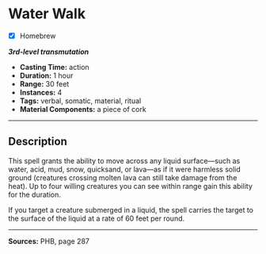 # Water Walk
- [x] Homebrew

***3rd-level transmutation***
- **Casting Time:** action
- **Duration:** 1 hour
- **Range:** 30 feet
- **Instances:** 4
- **Tags:** verbal, somatic, material, ritual
- **Material Components:** a piece of cork

---

## Description
This spell grants the ability to move across any liquid surface&mdash;such as water, acid, mud, snow, quicksand, or lava&mdash;as if it were harmless solid ground (creatures crossing molten lava can still take damage from the heat).
Up to four willing creatures you can see within range gain this ability for the duration.

If you target a creature submerged in a liquid, the spell carries the target to the surface of the liquid at a rate of 60 feet per round.

---

**Sources:** PHB, page 287

